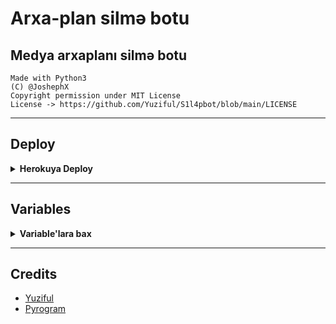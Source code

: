 # Arxa-plan silmə botu

Medya arxaplanı silmə botu
---

```
Made with Python3
(C) @JoshephX
Copyright permission under MIT License
License -> https://github.com/Yuziful/S1l4pbot/blob/main/LICENSE
```

---

## Deploy

<details>
  <summary><b>Herokuya Deploy</b></summary>
<br/>

<p align="left">
  <a href="https://heroku.com/deploy?template=https://github.com/Yuziful/S1l4pbot">
     <img height="30px" src="https://img.shields.io/badge/Deploy%20To%20Heroku-blueviolet?style=for-the-badge&logo=heroku">
  </a>
</p>

</details>


---

## Variables

<details>
  <summary><b>Variable'lara bax</b></summary>
<br/>

- `API_HASH` my.telegram.org-dan APİ HASH-niz
- `API_ID` my.telegram.org-dan APİ İD-niz
- `BOT_TOKEN` @BotFather-dan Bot Tokeniniz
- `REMOVEBG_API` removebg.com/api saytından APİ-niz
- `UNSCREEN_API`  api.unscreen.com saytından sizin unscreen APİ-niz
 
</details>

---

## Credits

- [Yuziful](https://github.com/Yusiful)
- [Pyrogram](https://github.com/pyrogram/pyrogram)

